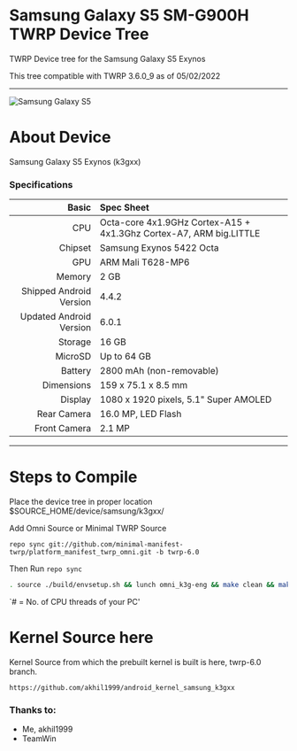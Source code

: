 # Samsung Galaxy S5 SM-G900H TWRP Device Tree

TWRP Device tree for the Samsung Galaxy S5 Exynos

This tree compatible with TWRP 3.6.0_9 as of 05/02/2022

---
![Samsung Galaxy S5](https://fdn2.gsmarena.com/vv/pics/samsung/samsung-galaxy-s5-g900f-1.jpg)


# About Device

Samsung Galaxy S5 Exynos (k3gxx)

### Specifications

Basic   | Spec Sheet
-------:|:-------------------------
CPU     | Octa-core 4x1.9GHz Cortex-A15 + 4x1.3Ghz Cortex-A7, ARM big.LITTLE
Chipset | Samsung Exynos 5422 Octa
GPU     | ARM Mali T628-MP6
Memory  | 2 GB
Shipped Android Version | 4.4.2
Updated Android Version | 6.0.1
Storage | 16 GB
MicroSD | Up to 64 GB
Battery | 2800 mAh (non-removable)
Dimensions | 159 x 75.1 x 8.5 mm
Display | 1080 x 1920 pixels, 5.1" Super AMOLED
Rear Camera  | 16.0 MP, LED Flash
Front Camera | 2.1 MP

---

#  Steps to Compile

 Place the device tree in proper location $SOURCE_HOME/device/samsung/k3gxx/ 
 
 Add Omni Source or Minimal TWRP Source
 
 `repo sync git://github.com/minimal-manifest-twrp/platform_manifest_twrp_omni.git -b twrp-6.0`
 
Then Run `repo sync` 

```sh
. source ./build/envsetup.sh && lunch omni_k3g-eng && make clean && make -j# recoveryimage
```
`# = No. of CPU threads of your PC'

#  Kernel Source here

 Kernel Source from which the prebuilt kernel is built is here, twrp-6.0 branch.
 
 `https://github.com/akhil1999/android_kernel_samsung_k3gxx`

### Thanks to:
 * Me, akhil1999
 * TeamWin
